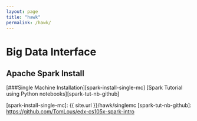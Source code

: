 ```yaml
---
layout: page
title: "hawk"
permalink: /hawk/
---
```


# Big Data Interface

## Apache Spark Install

[###Single Machine Installation][spark-install-single-mc]
[Spark Tutorial using Python notebooks][spark-tut-nb-github]

[spark-install-single-mc]: {{ site.url }}/hawk/singlemc
[spark-tut-nb-github]: https://github.com/TomLous/edx-cs105x-spark-intro
